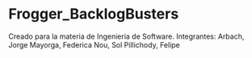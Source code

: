 # Frogger_BacklogBusters
Creado para la materia de Ingenieria de Software.
Integrantes:
Arbach, Jorge
Mayorga, Federica
Nou, Sol
Pillichody, Felipe
